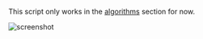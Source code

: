 This script only works in the [algorithms](https://leetcode.com/problemset/algorithms) section for now.

![screenshot](https://i.imgur.com/wHc8YMs.png?1)
